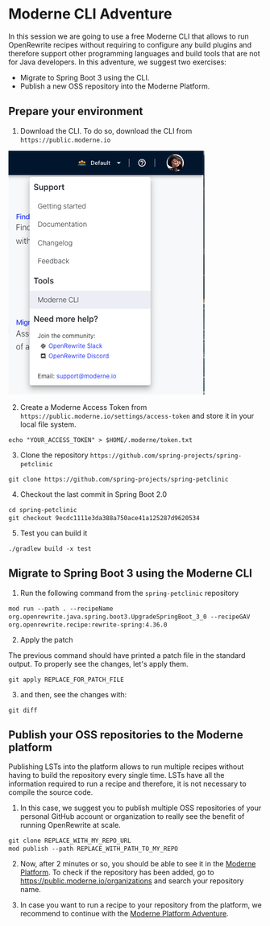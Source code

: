 # Moderne CLI Adventure

In this session we are going to use a free Moderne CLI that allows to 
run OpenRewrite recipes without requiring to configure any build plugins
and therefore support other programming languages and build tools that 
are not for Java developers. In this adventure, we suggest two exercises:

- Migrate to Spring Boot 3 using the CLI.
- Publish a new OSS repository into the Moderne Platform. 

## Prepare your environment

1. Download the CLI. To do so, download the CLI from `https://public.moderne.io`

![context menu](assets/cli-download.png)

2. Create a Moderne Access Token from `https://public.moderne.io/settings/access-token`
and store it in your local file system.

```
echo "YOUR_ACCESS_TOKEN" > $HOME/.moderne/token.txt
```

3. Clone the repository `https://github.com/spring-projects/spring-petclinic`

```
git clone https://github.com/spring-projects/spring-petclinic
```

4. Checkout the last commit in Spring Boot 2.0
   
```
cd spring-petclinic
git checkout 9ecdc1111e3da388a750ace41a125287d9620534
```
5. Test you can build it

```
./gradlew build -x test
```

## Migrate to Spring Boot 3 using the Moderne CLI

1. Run the following command from the `spring-petclinic` repository

```
mod run --path . --recipeName org.openrewrite.java.spring.boot3.UpgradeSpringBoot_3_0 --recipeGAV org.openrewrite.recipe:rewrite-spring:4.36.0
```

2. Apply the patch

The previous command should have printed a patch file in the standard output. To properly see the changes, let's apply them.

```
git apply REPLACE_FOR_PATCH_FILE 
```

3. and then, see the changes with:

```
git diff
```

## Publish your OSS repositories to the Moderne platform

Publishing LSTs into the platform allows to run multiple recipes without having to build the repository every single time. LSTs have 
all the information required to run a recipe and therefore, it is not necessary to compile the source code. 


1. In this case, we suggest you to publish multiple OSS repositories of your personal GitHub account or organization to really see the benefit 
of running OpenRewrite at scale. 

```
git clone REPLACE_WITH_MY_REPO_URL
mod publish --path REPLACE_WITH_PATH_TO_MY_REPO
```

2. Now, after 2 minutes or so, you should be able to see it in the [Moderne Platform](https://public.moderne.io/). To check if the 
repository has been added, go to https://public.moderne.io/organizations and search your repository name.

3. In case you want to run a recipe to your repository from the platform, we recommend to continue with the [Moderne Platform 
Adventure](https://github.com/moderneinc/springboot-migration-workshop/tree/main/moderne-platform-adventure).
